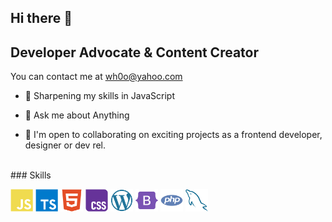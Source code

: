 ## Hi there 👋

Developer Advocate & Content Creator
-----------------------------

You can contact me at [wh0o@yahoo.com](mailto:wh0o@yahoo.com)

- 🔬 Sharpening my skills in JavaScript

- 💬 Ask me about Anything

- 🤝 I'm open to collaborating on exciting projects as a frontend developer, designer or dev rel.

<br>
### Skills

<p align="left">
  <a href="https://developer.mozilla.org/en-US/docs/Web/JavaScript" target="_blank" rel="noreferrer"><img src="https://github.com/amirmbn/amirmbn/blob/main/images/javascript.svg" width="36" height="36" alt="javascript" /></a>
  <a href="https://www.typescriptlang.org" target="_blank" rel="noreferrer"><img src="https://github.com/amirmbn/amirmbn/blob/main/images/typescript.svg" width="36" height="36" alt="typescript" /></a>
  <a href="https://developer.mozilla.org/en-US/docs/Glossary/HTML5" target="_blank" rel="noreferrer"><img src="https://github.com/amirmbn/amirmbn/blob/main/images/html5.svg" width="36" height="36" alt="html5" /></a>
  <a href="https://www.w3.org/TR/CSS/#css" target="_blank" rel="noreferrer"><img src="https://github.com/amirmbn/amirmbn/blob/main/images/css3.svg" width="36" height="36" alt="CSS3" /></a>
  <a href="https://wordpress.com" target="_blank" rel="noreferrer"><img src="https://github.com/amirmbn/amirmbn/blob/main/images/wordpress.svg" width="36" height="36" alt="wordpress" /></a>
  <a href="https://getbootstrap.com" target="_blank" rel="noreferrer"><img src="https://github.com/amirmbn/amirmbn/blob/main/images/bootstrap.svg" width="36" height="36" alt="bootstrap" /></a>
  <a href="https://www.php.net" target="_blank" rel="noreferrer"><img src="https://github.com/amirmbn/amirmbn/blob/main/images/php.svg" width="36" height="36" alt="php" /></a>
  <a href="https://www.mysql.com" target="_blank" rel="noreferrer"><img src="https://github.com/amirmbn/amirmbn/blob/main/images/mysql.svg" width="36" height="36" alt="mysql" /></a>
</p>
